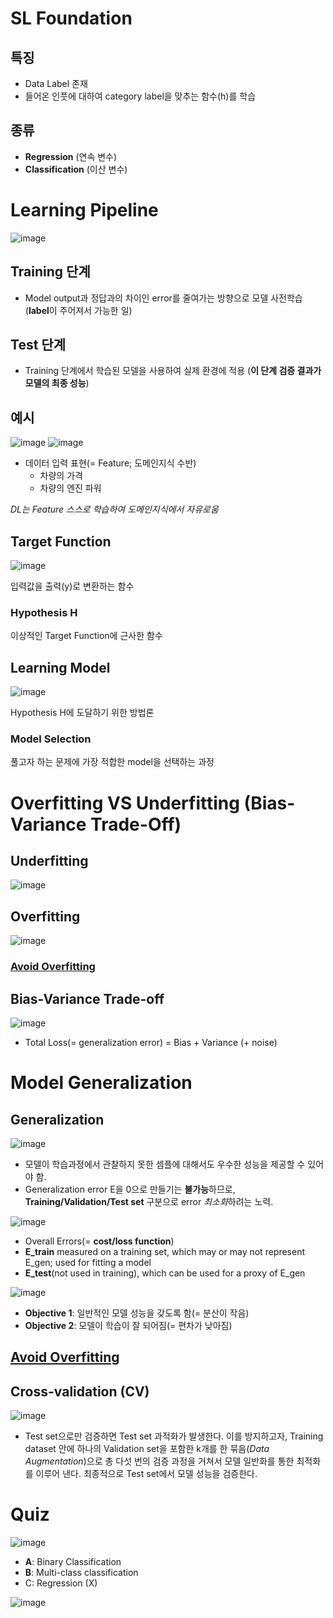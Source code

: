 # SL Foundation
## 특징
 - Data Label 존재
 - 들어온 인풋에 대하여 category label을 맞추는 함수(h)를 학습
 
## 종류
- **Regression** (연속 변수)
- **Classification** (이산 변수)

# Learning Pipeline
![image](https://user-images.githubusercontent.com/39285147/178139121-56fc8108-9459-4d01-b591-9cdd7eae8bd9.png)
## Training 단계
- Model output과 정답과의 차이인 error를 줄여가는 방향으로 모델 사전학습 (**label**이 주어져서 가능한 일)
## Test 단계
- Training 단계에서 학습된 모델을 사용하여 실제 환경에 적용 (**이 단계 검증 결과가 모델의 최종 성능**)

## 예시
![image](https://user-images.githubusercontent.com/39285147/178139268-7558ef94-806a-45cc-9253-371ea7f972d0.png)
![image](https://user-images.githubusercontent.com/39285147/178139386-35699b72-d212-499b-ad0d-3de608d0a9d3.png)
- 데이터 입력 표현(= Feature; 도메인지식 수반)
  - 차량의 가격
  - 차량의 엔진 파워

*DL는 Feature 스스로 학습하여 도메인지식에서 자유로움*

## Target Function
![image](https://user-images.githubusercontent.com/39285147/178139459-85abf7ae-627a-413b-b67d-9e889dd47326.png)

입력값을 출력(y)로 변환하는 함수

### Hypothesis H
이상적인 Target Function에 근사한 함수

## Learning Model
![image](https://user-images.githubusercontent.com/39285147/178139561-57635f09-6e64-449f-b407-398080ea50cf.png)

Hypothesis H에 도달하기 위한 방법론

### Model Selection
풀고자 하는 문제에 가장 적합한 model을 선택하는 과정

# Overfitting VS Underfitting (Bias-Variance Trade-Off)
## Underfitting
![image](https://user-images.githubusercontent.com/39285147/178140447-30660140-2d0c-4400-9c41-7e57bb3301ba.png)

## Overfitting
![image](https://user-images.githubusercontent.com/39285147/178140458-0350db01-23e1-4b44-bdaa-379a78bbe0bf.png)

### [Avoid Overfitting](https://github.com/EricChoii/ai-terms/blob/main/overfitting.md)

## Bias-Variance Trade-off
![image](https://user-images.githubusercontent.com/39285147/178140622-63c18b99-1905-44fd-9e65-6b768ca2fd87.png)
- Total Loss(= generalization error) = Bias + Variance (+ noise)

# Model Generalization
## Generalization
![image](https://user-images.githubusercontent.com/39285147/178139695-ee43a743-1b78-42d7-bb96-17a5a0bd3ebc.png)
- 모델이 학습과정에서 관찰하지 못한 셈플에 대해서도 우수한 성능을 제공할 수 있어야 함.
- Generalization error E을 0으로 만들기는 **불가능**하므로, **Training/Validation/Test set** 구분으로 error *최소화*하려는 노력.

![image](https://user-images.githubusercontent.com/39285147/178139844-e35c7ed4-2c36-4e9a-b3bd-a804e794bc46.png)
- Overall Errors(= **cost/loss function**)
- **E_train** measured on a training set, which may or may not represent E_gen; used for fitting a model
- **E_test**(not used in training), which can be used for a proxy of E_gen

![image](https://user-images.githubusercontent.com/39285147/178140021-2ee36cec-aa7a-4cde-97e9-5910ca406a65.png)
- **Objective 1**: 일반적인 모델 성능을 갖도록 함(= 분산이 작음)
- **Objective 2**: 모델이 학습이 잘 되어짐(= 편차가 낮아짐)

## [Avoid Overfitting](https://github.com/EricChoii/ai-terms/blob/main/overfitting.md)

## Cross-validation (CV)
![image](https://user-images.githubusercontent.com/39285147/178140726-ea0190aa-54f9-4096-90fb-8574d11981cf.png)
- Test set으로만 검증하면 Test set 과적화가 발생한다. 이를 방지하고자, Training dataset 안에 하나의 Validation set을 포함한 k개를 한 묶음(*Data Augmentation*)으로 총 다섯 번의 검증 과정을 거쳐서 모델 일반화를 통한 최적화를 이루어 낸다. 최종적으로 Test set에서 모델 성능을 검증한다.

# Quiz
![image](https://user-images.githubusercontent.com/39285147/178150892-dd2786cd-2bfb-467e-998a-e921ed5d687f.png)
- **A**: Binary Classification
- **B**: Multi-class classification
- C: Regression (X)

![image](https://user-images.githubusercontent.com/39285147/178150921-784febbf-d95f-4d9b-83f0-05be85002e8d.png)

